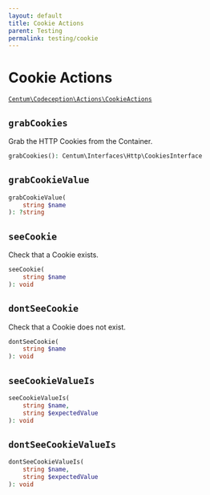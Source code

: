 ```yaml
---
layout: default
title: Cookie Actions
parent: Testing
permalink: testing/cookie
---
```




# Cookie Actions

[`Centum\Codeception\Actions\CookieActions`](https://github.com/SidRoberts/centum/blob/development/src/Codeception/Actions/CookieActions.php)



## `grabCookies`

Grab the HTTP Cookies from the Container.

```php
grabCookies(): Centum\Interfaces\Http\CookiesInterface
```



## `grabCookieValue`

```php
grabCookieValue(
    string $name
): ?string
```



## `seeCookie`

Check that a Cookie exists.

```php
seeCookie(
    string $name
): void
```



## `dontSeeCookie`

Check that a Cookie does not exist.

```php
dontSeeCookie(
    string $name
): void
```



## `seeCookieValueIs`

```php
seeCookieValueIs(
    string $name,
    string $expectedValue
): void
```



## `dontSeeCookieValueIs`

```php
dontSeeCookieValueIs(
    string $name,
    string $expectedValue
): void
```
